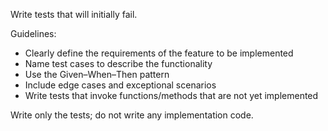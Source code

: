 Write tests that will initially fail.

Guidelines:
- Clearly define the requirements of the feature to be implemented
- Name test cases to describe the functionality
- Use the Given–When–Then pattern
- Include edge cases and exceptional scenarios
- Write tests that invoke functions/methods that are not yet implemented

Write only the tests; do not write any implementation code.
